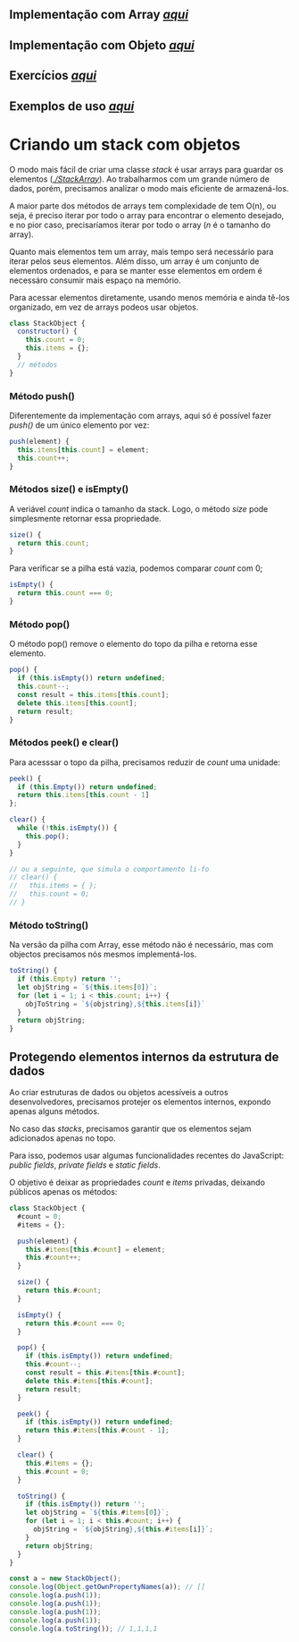 ## Implementação com Array _[aqui](./StackArray.js)_

## Implementação com Objeto _[aqui](./StackObject.js)_

## Exercícios _[aqui](./exercises.js)_

## Exemplos de uso _[aqui](./exemplos_de_uso/README.md)_

# Criando um stack com objetos

O modo mais fácil de criar uma classe _stack_ é usar arrays para guardar os elementos (_[./StackArray](./StackArray.js)_). Ao trabalharmos com um grande número de dados, porém, precisamos analizar o modo mais eficiente de armazená-los.

A maior parte dos métodos de arrays tem complexidade de tem O(n), ou seja, é preciso iterar por todo o array para encontrar o elemento desejado, e no pior caso, precisaríamos iterar por todo o array (_n_ é o tamanho do array).

Quanto mais elementos tem um array, mais tempo será necessário para iterar pelos seus elementos. Além disso, um array é um conjunto de elementos ordenados, e para se manter esse elementos em ordem é necessáro consumir mais espaço na memório.

Para acessar elementos diretamente, usando menos memória e ainda tê-los organizado, em vez de arrays podeos usar objetos.

```javascript
class StackObject {
  constructor() {
    this.count = 0;
    this.items = {};
  }
  // métodos
}
```

### Método push()

Diferentemente da implementação com arrays, aqui só é possível fazer _push()_ de um único elemento por vez:

```javascript
push(element) {
  this.items[this.count] = element;
  this.count++;
}
```

### Métodos size() e isEmpty()

A veriável _count_ indica o tamanho da stack. Logo, o método _size_ pode simplesmente retornar essa propriedade.

```javascript
size() {
  return this.count;
}
```

Para verificar se a pilha está vazia, podemos comparar _count_ com 0;

```javascript
isEmpty() {
  return this.count === 0;
}
```

### Método pop()

O método pop() remove o elemento do topo da pilha e retorna esse elemento.

```javascript
pop() {
  if (this.isEmpty()) return undefined;
  this.count--;
  const result = this.items[this.count];
  delete this.items[this.count];
  return result;
}
```

### Métodos peek() e clear()

Para acesssar o topo da pilha, precisamos reduzir de _count_ uma unidade:

```javascript
peek() {
  if (this.Empty()) return undefined;
  return this.items[this.count - 1]
};

clear() {
  while (!this.isEmpty()) {
    this.pop();
  }
}

// ou a seguinte, que simula o comportamento li-fo
// clear() {
//   this.items = { };
//   this.count = 0;
// }
```

### Método toString()

Na versão da pilha com Array, esse método não é necessário, mas com objectos precisamos nós mesmos implementá-los.

```javascript
toString() {
  if (this.Empty) return '';
  let objString = `${this.items[0]}`;
  for (let i = 1; i < this.count; i++) {
    objToString = `${objstring},${this.items[i]}`
  }
  return objString;
}
```

## Protegendo elementos internos da estrutura de dados

Ao criar estruturas de dados ou objetos acessíveis a outros desenvolvedores, precisamos protejer os elementos internos, expondo apenas alguns métodos.

No caso das _stacks_, precisamos garantir que os elementos sejam adicionados apenas no topo.

Para isso, podemos usar algumas funcionalidades recentes do JavaScript: _public fields_, _private fields_ e _static fields_.

O objetivo é deixar as propriedades _count_ e _items_ privadas, deixando públicos apenas os métodos:

```javascript
class StackObject {
  #count = 0;
  #items = {};

  push(element) {
    this.#items[this.#count] = element;
    this.#count++;
  }

  size() {
    return this.#count;
  }

  isEmpty() {
    return this.#count === 0;
  }

  pop() {
    if (this.isEmpty()) return undefined;
    this.#count--;
    const result = this.#items[this.#count];
    delete this.#items[this.#count];
    return result;
  }

  peek() {
    if (this.isEmpty()) return undefined;
    return this.#items[this.#count - 1];
  }

  clear() {
    this.#items = {};
    this.#count = 0;
  }

  toString() {
    if (this.isEmpty()) return '';
    let objString = `${this.#items[0]}`;
    for (let i = 1; i < this.#count; i++) {
      objString = `${objString},${this.#items[i]}`;
    }
    return objString;
  }
}

const a = new StackObject();
console.log(Object.getOwnPropertyNames(a)); // []
console.log(a.push(1));
console.log(a.push(1));
console.log(a.push(1));
console.log(a.push(1));
console.log(a.toString()); // 1,1,1,1
```
